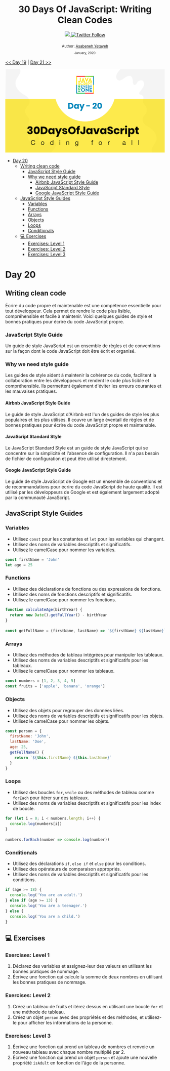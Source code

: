 <div align="center">
  <h1> 30 Days Of JavaScript: Writing Clean Codes</h1>
  <a class="header-badge" target="_blank" href="https://www.linkedin.com/in/asabeneh/">
  <img src="https://img.shields.io/badge/style--5eba00.svg?label=LinkedIn&logo=linkedin&style=social">
  </a>
  <a class="header-badge" target="_blank" href="https://twitter.com/Asabeneh">
  <img alt="Twitter Follow" src="https://img.shields.io/twitter/follow/asabeneh?style=social">
  </a>

<sub>Author:
<a href="https://www.linkedin.com/in/asabeneh/" target="_blank">Asabeneh Yetayeh</a><br>
<small> January, 2020</small>
</sub>

</div>

[<< Day 19](../19_Day_Closuers/19_day_closures.md) | [Day 21 >>](../21_Day_DOM/21_day_dom.md)

![Thirty Days Of JavaScript](../images/banners/day_1_20.png)
- [Day 20](#day-20)
  - [Writing clean code](#writing-clean-code)
    - [JavaScript Style Guide](#javascript-style-guide)
    - [Why we need style guide](#why-we-need-style-guide)
      - [Airbnb JavaScript Style Guide](#airbnb-javascript-style-guide)
      - [JavaScript Standard Style](#javascript-standard-style)
      - [Google JavaScript Style Guide](#google-javascript-style-guide)
  - [JavaScript Style Guides](#javascript-style-guides)
    - [Variables](#variables)
    - [Functions](#functions)
    - [Arrays](#arrays)
    - [Objects](#objects)
    - [Loops](#loops)
    - [Conditionals](#conditionals)
  - [💻 Exercises](#-exercises)
    - [Exercises: Level 1](#exercises-level-1)
    - [Exercises: Level 2](#exercises-level-2)
    - [Exercises: Level 3](#exercises-level-3)

# Day 20

## Writing clean code

Écrire du code propre et maintenable est une compétence essentielle pour tout développeur. Cela permet de rendre le code plus lisible, compréhensible et facile à maintenir. Voici quelques guides de style et bonnes pratiques pour écrire du code JavaScript propre.

### JavaScript Style Guide

Un guide de style JavaScript est un ensemble de règles et de conventions sur la façon dont le code JavaScript doit être écrit et organisé.

### Why we need style guide

Les guides de style aident à maintenir la cohérence du code, facilitent la collaboration entre les développeurs et rendent le code plus lisible et compréhensible. Ils permettent également d'éviter les erreurs courantes et les mauvaises pratiques.

#### Airbnb JavaScript Style Guide

Le guide de style JavaScript d'Airbnb est l'un des guides de style les plus populaires et les plus utilisés. Il couvre un large éventail de règles et de bonnes pratiques pour écrire du code JavaScript propre et maintenable.

#### JavaScript Standard Style

Le JavaScript Standard Style est un guide de style JavaScript qui se concentre sur la simplicité et l'absence de configuration. Il n'a pas besoin de fichier de configuration et peut être utilisé directement.

#### Google JavaScript Style Guide

Le guide de style JavaScript de Google est un ensemble de conventions et de recommandations pour écrire du code JavaScript de haute qualité. Il est utilisé par les développeurs de Google et est également largement adopté par la communauté JavaScript.

## JavaScript Style Guides

### Variables

- Utilisez `const` pour les constantes et `let` pour les variables qui changent.
- Utilisez des noms de variables descriptifs et significatifs.
- Utilisez le camelCase pour nommer les variables.

```js
const firstName = 'John'
let age = 25
```

### Functions

- Utilisez des déclarations de fonctions ou des expressions de fonctions.
- Utilisez des noms de fonctions descriptifs et significatifs.
- Utilisez le camelCase pour nommer les fonctions.

```js
function calculateAge(birthYear) {
  return new Date().getFullYear() - birthYear
}

const getFullName = (firstName, lastName) => `${firstName} ${lastName}`
```

### Arrays

- Utilisez des méthodes de tableau intégrées pour manipuler les tableaux.
- Utilisez des noms de variables descriptifs et significatifs pour les tableaux.
- Utilisez le camelCase pour nommer les tableaux.

```js
const numbers = [1, 2, 3, 4, 5]
const fruits = ['apple', 'banana', 'orange']
```

### Objects

- Utilisez des objets pour regrouper des données liées.
- Utilisez des noms de variables descriptifs et significatifs pour les objets.
- Utilisez le camelCase pour nommer les objets.

```js
const person = {
  firstName: 'John',
  lastName: 'Doe',
  age: 25,
  getFullName() {
    return `${this.firstName} ${this.lastName}`
  }
}
```

### Loops

- Utilisez des boucles `for`, `while` ou des méthodes de tableau comme `forEach` pour itérer sur des tableaux.
- Utilisez des noms de variables descriptifs et significatifs pour les index de boucle.

```js
for (let i = 0; i < numbers.length; i++) {
  console.log(numbers[i])
}

numbers.forEach(number => console.log(number))
```

### Conditionals

- Utilisez des déclarations `if`, `else if` et `else` pour les conditions.
- Utilisez des opérateurs de comparaison appropriés.
- Utilisez des noms de variables descriptifs et significatifs pour les conditions.

```js
if (age >= 18) {
  console.log('You are an adult.')
} else if (age >= 13) {
  console.log('You are a teenager.')
} else {
  console.log('You are a child.')
}
```

## 💻 Exercises

### Exercises: Level 1

1. Déclarez des variables et assignez-leur des valeurs en utilisant les bonnes pratiques de nommage.
2. Écrivez une fonction qui calcule la somme de deux nombres en utilisant les bonnes pratiques de nommage.

### Exercises: Level 2

1. Créez un tableau de fruits et itérez dessus en utilisant une boucle `for` et une méthode de tableau.
2. Créez un objet `person` avec des propriétés et des méthodes, et utilisez-le pour afficher les informations de la personne.

### Exercises: Level 3

1. Écrivez une fonction qui prend un tableau de nombres et renvoie un nouveau tableau avec chaque nombre multiplié par 2.
2. Écrivez une fonction qui prend un objet `person` et ajoute une nouvelle propriété `isAdult` en fonction de l'âge de la personne.